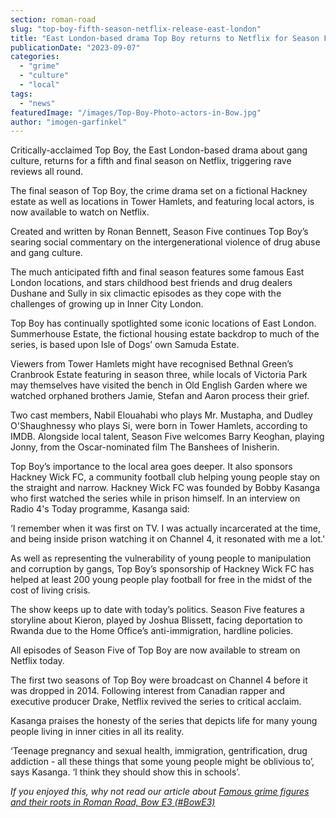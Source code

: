 ```yaml
---
section: roman-road
slug: "top-boy-fifth-season-netflix-release-east-london"
title: "East London-based drama Top Boy returns to Netflix for Season Five"
publicationDate: "2023-09-07"
categories: 
  - "grime"
  - "culture"
  - "local"
tags: 
  - "news"
featuredImage: "/images/Top-Boy-Photo-actors-in-Bow.jpg"
author: "imogen-garfinkel"
---
```


Critically-acclaimed Top Boy, the East London-based drama about gang culture, returns for a fifth and final season on Netflix, triggering rave reviews all round.

The final season of Top Boy, the crime drama set on a fictional Hackney estate as well as locations in Tower Hamlets, and featuring local actors, is now available to watch on Netflix.

Created and written by Ronan Bennett, Season Five continues Top Boy’s searing social commentary on the intergenerational violence of drug abuse and gang culture. 

The much anticipated fifth and final season features some famous East London locations, and stars childhood best friends and drug dealers Dushane and Sully in six climactic episodes as they cope with the challenges of growing up in Inner City London.

Top Boy has continually spotlighted some iconic locations of East London. Summerhouse Estate, the fictional housing estate backdrop to much of the series, is based upon Isle of Dogs’ own Samuda Estate. 

Viewers from Tower Hamlets might have recognised Bethnal Green’s Cranbrook Estate featuring in season three, while locals of Victoria Park may themselves have visited the bench in Old English Garden where we watched orphaned brothers Jamie, Stefan and Aaron process their grief. 

Two cast members, Nabil Elouahabi who plays Mr. Mustapha, and Dudley O'Shaughnessy who plays Si, were born in Tower Hamlets, according to IMDB. Alongside local talent, Season Five welcomes Barry Keoghan, playing Jonny, from the Oscar-nominated film The Banshees of Inisherin. 

Top Boy’s importance to the local area goes deeper. It also sponsors Hackney Wick FC, a community football club helping young people stay on the straight and narrow. Hackney Wick FC was founded by Bobby Kasanga who first watched the series while in prison himself. In an interview on Radio 4's Today programme, Kasanga said:

‘I remember when it was first on TV. I was actually incarcerated at the time, and being inside prison watching it on Channel 4, it resonated with me a lot.'

As well as representing the vulnerability of young people to manipulation and corruption by gangs, Top Boy’s sponsorship of Hackney Wick FC has helped at least 200 young people play football for free in the midst of the cost of living crisis. 

The show keeps up to date with today’s politics. Season Five features a storyline about Kieron, played by Joshua Blissett, facing deportation to Rwanda due to the Home Office’s anti-immigration, hardline policies.

All episodes of Season Five of Top Boy are now available to stream on Netflix today. 

The first two seasons of Top Boy were broadcast on Channel 4 before it was dropped in 2014. Following interest from Canadian rapper and executive producer Drake, Netflix revived the series to critical acclaim. 

Kasanga praises the honesty of the series that depicts life for many young people living in inner cities in all its reality.

‘Teenage pregnancy and sexual health, immigration, gentrification, drug addiction - all these things that some young people might be oblivious to’, says Kasanga. ‘I think they should show this in schools’.

_If you enjoyed this, why not read our article about [Famous grime figures and their roots in Roman Road, Bow E3 (#BowE3)](https://romanroadlondon.com/famous-grime-music-figures-bow-e3-east-end-london/)_
